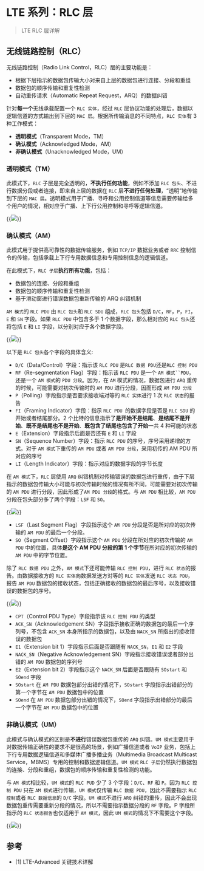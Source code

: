 # LTE 系列：RLC 层


> LTE RLC 层详解

<!--more-->

## 无线链路控制（RLC）

无线链路控制（Radio Link Control，RLC）层的主要功能是：

- 根据下层指示的数据包传输大小对来自上层的数据包进行连接、分段和重组
- 数据包的顺序传输和重复性检测
- 自动重传请求（Automatic Repeat Request，ARQ）的数据纠错

针对**每一个**无线承载配置一个 `RLC 实体`，经过 `RLC` 层协议功能的处理后，数据以逻辑信道的方式输出到下层的 `MAC 层`。根据所传输消息的不同特点，`RLC 实体`有 3 种工作模式：

- **透明模式**（Transparent Mode，TM）
- **确认模式**（Acknowledged Mode，AM）
- **非确认模式**（Unacknowledged Mode，UM）

### 透明模式（TM）

此模式下，`RLC` 子层是完全透明的，**不执行任何功能**，例如不添加 `RLC 包头`、不进行数据分段或者连接，即来自上层的数据在 `RLC` 层**不进行任何处理**，“透明”地传输到下层的 `MAC 层`。透明模式用于广播、寻呼和公用控制信道等信息需要传输给多个用户的情况，相对应于广播、上下行公用控制和寻呼等逻辑信道。

{{<image src="https://fastly.jsdelivr.net/gh/techkoala/techkoala.github.io@master/images/WirelessCommunication/LTE/LTE_upper_layer_protocol/LTE_upper_layer_protocol_4.webp" caption="TM 模式数据消息的 RLC PDU 格式">}}

### 确认模式（AM）

此模式用于提供高可靠性的数据传输服务，例如 `TCP/IP` 数据业务或者 `RRC` 控制信令的传输，包括承载上下行专用数据信息和专用控制信息的逻辑信道。

在此模式下，`RLC 子层`**执行所有功能**，包括：

- 数据包的连接、分段和重组
- 数据包的顺序传输和重复性检测
- 基于滑动窗进行错误数据包重新传输的 ARQ 纠错机制

`AM 模式`的 `RLC PDU` 由 `RLC 包头`和 `RLC SDU` 组成，`RLC 包头`包括 `D/C`，`RF`，`P`，`FI`， `E` 和 `SN` 字段。如果 `RLC PDU` 中包含多于 1 个数据字段，那么相对应的 `RLC 包头`还将包括 `E` 和 `LI` 字段，以分别对应于各个数据字段。

{{<image src="https://fastly.jsdelivr.net/gh/techkoala/techkoala.github.io@master/images/WirelessCommunication/LTE/LTE_upper_layer_protocol/LTE_upper_layer_protocol_5.webp" caption="AM 模式数据消息的 RLC PDU 格式">}}

以下是 `RLC 包头`各个字段的具体含义:

- `D/C`（Data/Control）字段：指示该 `RLC PDU` 是`RLC 数据 PDU`还是`RLC 控制 PDU`
- `RF`（Re-segmentation Flag）字段：指示该 `RLC PDU` 是一个 `AM 模式``PDU`，还是一个 `AM 模式`的 `PDU 分段`。因为，在 `AM` 模式的情况，数据包进行 `ARQ` 重传的时候，可能需要对初次传输时的 `AM PDU` 进行分段，因而形成 `AM PDU 分段`
- `P`（Polling）字段指示是否要求接收端对等的 `RLC 实体`进行 1 次 `RLC 状态`的报告
- `FI`（Framing Indicator）字段：指示 `RLC PDU `的数据字段是否是 `RLC SDU` 的开始或者结尾部分。2 个比特的信息指示了**是开始不是结尾**、**是结尾不是开始**、**既不是结尾也不是开始**、**既包含了结尾也包含了开始**一共 4 种可能的状态
- `E`（Extension）字段指示后面是否还有 `E` 和 `LI` 字段
- `SN`（Sequence Number）字段：指示 `RLC PDU` 的序号，序号采用递增的方式。对于 `AM 模式`下重传的 `AM PDU` 或者 `AM PDU 分段`，采用初传的 AM PDU 所对应的序号
- `LI`（Length Indicator）字段：指示对应的数据字段的字节长度

在 `AM 模式`下，`RLC` 层使用 `ARQ` 纠错机制对传输错误的数据包进行重传，由于下层指示的数据包传输大小可能与初次传输时候的情况有所不同，可能需要对初次传输的 `AM PDU` 进行分段，因此形成了`AM PDU 分段`的格式。与 `AM PDU` 相比较，`AM PDU` 分段在包头部分多了两个字段：`LSF` 和 `SO`。

{{<image src="https://fastly.jsdelivr.net/gh/techkoala/techkoala.github.io@master/images/WirelessCommunication/LTE/LTE_upper_layer_protocol/LTE_upper_layer_protocol_6.webp" caption="AM 模式数据消息的 RLC PDU 分段的格式">}}

- `LSF`（Last Segment Flag）字段指示这个 `AM PDU` 分段是否是所对应的初次传输的 `AM PDU` 的最后一个分段。
- `SO`（Segment Offset）字段指示这个 `AM PDU` 分段在所对应的初次传输的 `AM PDU` 中的位置，具体**是这个 AM PDU 分段的第 1 个字节**在所对应的初次传输的 `AM PDU` 中的字节位置。

除了 `RLC 数据 PDU` 之外，`AM 模式`下还可能传输 `RLC 控制 PDU`，进行 `RLC 状态`的报告。由数据接收方的 `RLC 实体`向数据发送方对等的 `RLC 实体`发送 `RLC 状态 PDU`，报告 `AM PDU` 数据包的接收状态，包括正确接收的数据包的最后序号，以及接收错误的数据包的序号。

{{<image src="https://fastly.jsdelivr.net/gh/techkoala/techkoala.github.io@master/images/WirelessCommunication/LTE/LTE_upper_layer_protocol/LTE_upper_layer_protocol_7.webp" caption="RLC 状态 PDU">}}

- `CPT`（Control PDU Type）字段指示该 `RLC 控制 PDU` 的类型
- `ACK_SN`（Acknowledgement SN）字段指示接收正确的数据包的最后一个序列号，不包含 `ACK_SN` 本身所指示的数据包，以及由 `NACK_SN` 所指出的接收错误的数据包
- `E1`（Extension bit 1）字段指示后面是否跟随有 `NACK_SN`，`E1` 和 `E2` 字段
- `NACK_SN`（Negative Acknowledgement SN）字段指示接收错误或者部分出错的 `AM PDU` 数据包的序列号
- `E2`（Extension bit 2）字段指示这个 `NACK_SN` 后面是否跟随有 `SOstart` 和 `SOend` 字段
- `SOstart` 在 `AM PDU` 数据包部分出错的情况下，`SOstart` 字段指示出错部分的第一个字节在 `AM PDU` 数据包中的位置
- `SOend` 在 `AM PDU` 数据包部分出错的情况下，`SOend` 字段指示出错部分的最后一个字节在 `AM PDU` 数据包中的位置

### 非确认模式（UM）

此模式与确认模式的区别是**不进行**错误数据包重传的 `ARQ` 纠错。`UM 模式`主要用于对数据传输正确性的要求不是很高的场景，例如广播信道或者 `VoIP` 业务，包括上下行专用数据逻辑信道和多媒体广播多播业务（Multimedia Broadcast Multicast Service，MBMS）专用的控制和数据逻辑信道。`UM 模式` `RLC 子层`仍然执行数据包的连接、分段和重组，数据包的顺序传输和重复性检测的功能。

与 `AM 模式`相比较，`UM 模式`的 `RLC PUD` 少了 3 个字段：`D/C`、`RF` 和 `P`。因为 `RLC 控制 PDU` 只在 `AM 模式`进行传输，`UM 模式`仅传输 `RLC 数据 PDU`，因此不需要指示 `RLC 控制`或者 `RLC 数据信息`的 `D/C` 字段。`UM 模式`不进行 `ARQ` 纠错的重传，因此不会出现数据包重传需要重新分段的情况，所以不需要指示数据分段的 `RF` 字段。P 字段所指示的 `RLC 状态报告`也仅适用于 `AM 模式`，因此 `UM 模式`的情况下不需要这个字段。

{{<image src="https://fastly.jsdelivr.net/gh/techkoala/techkoala.github.io@master/images/WirelessCommunication/LTE/LTE_upper_layer_protocol/LTE_upper_layer_protocol_8.webp" caption="UM 模式数据消息的 RLC PDU 格式">}}

## 参考

- [1] LTE-Advanced 关键技术详解

